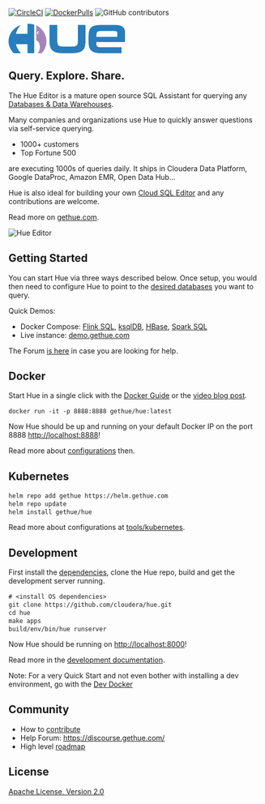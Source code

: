 [![CircleCI](https://img.shields.io/circleci/build/github/cloudera/hue/master.svg)](https://circleci.com/gh/cloudera/hue/tree/master)
[![DockerPulls](https://img.shields.io/docker/pulls/gethue/hue.svg)](https://registry.hub.docker.com/u/gethue/hue/)
![GitHub contributors](https://img.shields.io/github/contributors-anon/cloudera/hue.svg)

![Hue Logo](https://raw.githubusercontent.com/cloudera/hue/master/docs/images/hue_logo.png)


Query. Explore. Share.
----------------------

The Hue Editor is a mature open source SQL Assistant for querying any [Databases & Data Warehouses](https://docs.gethue.com/administrator/configuration/connectors/).

Many companies and organizations use Hue to quickly answer questions via self-service querying.

* 1000+ customers
* Top Fortune 500

are executing 1000s of queries daily. It ships in Cloudera Data Platform, Google DataProc, Amazon EMR, Open Data Hub...

Hue is also ideal for building your own [Cloud SQL Editor](https://docs.gethue.com/developer/components/) and any contributions are welcome.

Read more on [gethue.com](http://gethue.com).

![Hue Editor](https://cdn.gethue.com/uploads/2020/09/hue-4.8.png)

Getting Started
---------------

You can start Hue via three ways described below. Once setup, you would then need to configure Hue to point to the [desired databases](https://docs.gethue.com/administrator/configuration/connectors/) you want to query.

Quick Demos:

* Docker Compose: [Flink SQL](https://gethue.com/blog/tutorial-query-live-data-stream-with-flink-sql/), [ksqlDB](https://gethue.com/blog/tutorial-query-live-data-stream-with-kafka-sql/), [HBase](https://gethue.com/blog/querying-live-kafka-data-in-apache-hbase-with-phoenix/), [Spark SQL](https://gethue.com/blog/querying-spark-sql-with-spark-thrift-server-and-hue-editor/)
* Live instance: [demo.gethue.com](https://demo.gethue.com/)

The Forum [is here](https://discourse.gethue.com/) in case you are looking for help.

Docker
------
Start Hue in a single click with the [Docker Guide](https://github.com/cloudera/hue/tree/master/tools/docker/hue) or the
[video blog post](http://gethue.com/getting-started-with-hue-in-2-minutes-with-docker/).

    docker run -it -p 8888:8888 gethue/hue:latest

Now Hue should be up and running on your default Docker IP on the port 8888 [http://localhost:8888](http://localhost:8888)!

Read more about [configurations](https://github.com/cloudera/hue/tree/master/tools/docker/hue#configuration) then.

Kubernetes
----------

    helm repo add gethue https://helm.gethue.com
    helm repo update
    helm install gethue/hue

Read more about configurations at [tools/kubernetes](tools/kubernetes/).

Development
-----------

First install the [dependencies](https://docs.gethue.com/administrator/installation/dependencies/), clone the Hue repo, build and get the development server running.

    # <install OS dependencies>
    git clone https://github.com/cloudera/hue.git
    cd hue
    make apps
    build/env/bin/hue runserver

Now Hue should be running on [http://localhost:8000](http://localhost:8000)!

Read more in the [development documentation](https://docs.gethue.com/developer/development/).

Note: For a very Quick Start and not even bother with installing a dev environment, go with the [Dev Docker](https://docs.gethue.com/developer/development/#dev-docker)


Community
-----------
   * How to [contribute](CONTRIBUTING.md)
   * Help Forum: https://discourse.gethue.com/
   * High level [roadmap](docs/ROADMAP.md)


License
-----------
[Apache License, Version 2.0](http://www.apache.org/licenses/LICENSE-2.0)
